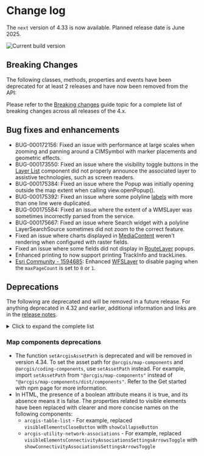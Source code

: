 # Change log

The `next` version of 4.33 is now available. Planned release date is June 2025.

![Current build version](https://img.shields.io/npm/v/@arcgis/core/next?label=Current%20build)

## Breaking Changes

The following classes, methods, properties and events have been deprecated for at least 2 releases and have now been removed from the API:

Please refer to the [Breaking changes](https://developers.arcgis.com/javascript/latest/breaking-changes/) guide topic for a complete list of breaking changes across all releases of the 4.x.

## Bug fixes and enhancements

- BUG-000172156: Fixed an issue with performance at large scales when zooming and panning around a CIMSymbol with marker placements and geometric effects.
- BUG-000173550: Fixed an issue where the visibility toggle buttons in the [Layer List](https://developers.arcgis.com/javascript/latest/references/map-components/arcgis-layer-list/) component did not properly announce the associated layer to assistive technologies, such as screen readers.
- BUG-000175384: Fixed an issue where the Popup was initially opening outside the map extent when calling view.openPopup().
- BUG-000175392: Fixed an issue where some polyline [labels](https://developers.arcgis.com/javascript/latest/api-reference/esri-layers-support-LabelClass.html) with more than one line were duplicated.
- BUG-000175584: Fixed an issue where the extent of a WMSLayer was sometimes incorrectly parsed from the service.
- BUG-000175667: Fixed an issue where Search widget with a polyline LayerSearchSource sometimes did not zoom to the correct feature.
- Fixed an issue where charts displayed in [MediaContent](https://developers.arcgis.com/javascript/latest/api-reference/esri-popup-content-MediaContent.html) weren't rendering when configured with raster fields.
- Fixed an issue where some fields did not display in [RouteLayer](https://developers.arcgis.com/javascript/latest/api-reference/esri-layers-RouteLayer.html) popups.
- Enhanced printing to now support printing TrackInfo and trackLines.
- [Esri Community - 1594685](https://community.esri.com/t5/arcgis-javascript-maps-sdk-questions/possibility-to-disable-paging-for-wfs-layer/m-p/1594685): Enhanced [WFSLayer](https://developers.arcgis.com/javascript/latest/api-reference/esri-layers-WFSLayer.html) to disable paging when the `maxPageCount` is set to `0` or `1`.

## Deprecations

The following are deprecated and will be removed in a future release. For anything deprecated in 4.32 and earlier, additional information and links are in the [release notes](https://developers.arcgis.com/javascript/latest/release-notes/#deprecated-classes-properties-methods-events).

<details>
  <summary>Click to expand the complete list</summary>

The following are deprecated and will be removed in a future release:

- Accessor.watch deprecated since version 4.32. Use reactiveUtils instead.
- BasemapGallery deprecated since 4.32. Use the Basemap Gallery component instead. For information on widget deprecation, read about Esri's move to web components.
- BasemapToggle deprecated since 4.32. Use the Basemap Toggle component instead. For information on widget deprecation, read about Esri's move to web components.
- ButtonMenu deprecated since version 4.30, use TableMenuConfig, Calcite components - Dropdown, Calcite components - List, or Calcite components - Menu web components instead.
- ButtonMenuItem deprecated since version 4.30, use TableMenuItemConfig instead.
- ButtonMenuViewModel deprecated since version 4.30, use TableMenuConfig, Calcite components - Dropdown, Calcite components - List, or Calcite components - Menu web components instead.
- Compass deprecated since 4.32. Use the Compass component instead. For information on widget deprecation, read about Esri's move to web components.
- DirectionalPad deprecated since 4.32. Use the Directional Pad component instead. For information on widget deprecation, read about Esri's move to web components.
- FeatureTable.clearSelectionFilter deprecated since version 4.30. Use `filterBySelectionEnabled` or `objectIds` instead.
- FeatureTable.filterBySelection deprecated since version 4.30. Use `filterBySelectionEnabled` or `objectIds` instead.
- FeatureTableViewModel.clearSelectionFilter deprecated since version 4.30. Use `filterBySelectionEnabled` or `objectIds()` instead.
- FeatureTableViewModel.filterBySelection deprecated since version 4.30. Use `filterBySelectionEnabled` or `objectIds` instead.
- FieldColumn.name deprecated since version 4.30, use FieldColumn.fieldName instead.
- Fullscreen deprecated since 4.32. Use the Fullscreen component instead. For information on widget deprecation, read about Esri's move to web components.
- GeographicTransformation deprecated since version 4.32. Use GeographicTransformation instead.
- GeographicTransformationStep deprecated since version 4.32. Use GeographicTransformationStep instead.
- geometry deprecated since version 4.32. Use unionTypes to import union types, or individual modules to import classes.
- geometryEngine deprecated since version 4.32. Use [geometry
  operators](../spatial-analysis/intro-geometry-operators/) instead.
- geometryEngineAsync deprecated since version 4.32. Use geometry operators instead. You can use the web workers to perform geometry operations in a separate thread, which can improve the performance. Options include using the SDK's worker utility, creating a custom worker, or using a helper library such as Comlink.
- Home deprecated since 4.32. Use the Home component instead. For information on widget deprecation, read about Esri's move to web components.
- LinkChartView.highlightOptions deprecated since version 4.32. Use the highlights property instead.
- ListItemPanel.className deprecated since version 4.30. Use icon
- ListItemPanel.className deprecated since version 4.30. Use icon
- Locate deprecated since 4.32. Use the Locate component instead. For information on widget deprecation, read about Esri's move to web components.
- MapView.highlightOptions deprecated since version 4.32. Use the highlights property instead.
- meshUtils.georeference deprecated since version 4.30. Use `convertVertexSpace` instead.
- meshUtils.ungeoreference deprecated since version 4.30. Use `convertVertexSpace` instead.
- Navigation.mouseWheelZoomEnabled deprecated since version 4.32. Use actionMap.mouseWheel instead.
- NavigationToggle deprecated since 4.32. Use the Navigation Toggle component instead. For information on widget deprecation, read about Esri's move to web components.
- pointCloudRenderers deprecated since version 4.32. Use unionTypes to import union types, or individual modules to import classes.
- projection deprecated since version 4.32. Use the projectOperator instead.
- rasterRenderers deprecated since version 4.32. Use unionTypes to import union types, or individual modules to import classes.
- RasterStretchRenderer.statistics deprecated since version 4.31. Use customStatistics instead.
- renderers deprecated since version 4.32. Use unionTypes to import union types, or individual modules to import classes.
- ScaleBar deprecated since 4.32. Use the Scale Bar component instead. For information on widget deprecation, read about Esri's move to web components.
- SceneView.highlightOptions deprecated since version 4.32. Use the highlights property instead.
- Swipe deprecated since 4.32. Use the Swipe component instead. For information on widget deprecation, read about Esri's move to web components.
- symbols deprecated since version 4.32. Use unionTypes to import union types, or individual modules to import classes.
- The `"connectivity"` possible value for QueryAssociationsParameters.types is deprecated at 4.29. Please use `"junction-junction-connectivity"` instead.
- TimeExtent deprecated since version 4.31. Use TimeExtent instead.
- TimeInterval deprecated since version 4.31. Use TimeInterval instead.
- Track deprecated since 4.32. Use the Track component instead. For information on widget deprecation, read about Esri's move to web components.
- UtilityNetworkTrace.gdbVersion deprecated since version 4.31, gdbVersion will be removed and the gdbVersion of the UtilityNetwork will be consumed directly.
- UtilityNetworkTraceViewModel.gdbVersion deprecated since version 4.31, gdbVersion will be removed and the gdbVersion of the UtilityNetwork will be consumed directly.
- VersionManagementViewModel.versionIdentifierLookup deprecated since version 4.30. Use VersioningState instead.
- VersionManagementViewModel.versionInfoLookup deprecated since version 4.30. Use VersioningState instead.
- VersionManagementViewModel.versionManagementServiceLookup deprecated since version 4.30. Use VersioningState instead.
- VideoPlayer deprecated since version 4.33. Use the Video Player component instead.
- View2D.highlightOptions deprecated since version 4.32. Use the highlights property instead.
- Zoom deprecated since 4.32. Use the Zoom component instead. For information on widget deprecation, read about Esri's move to web components.

</details>

### Map components deprecations

- The function `setArcgisAssetPath` is deprecated and will be removed in version 4.34.
  To set the asset path for `@arcgis/map-components` and `@arcgis/coding-components`, use `setAssetPath` instead.
  For example, import `setAssetPath` from `"@arcgis/map-components"` instead of `"@arcgis/map-components/dist/components"`.
  Refer to the Get started with npm page for more information.
- In HTML, the presence of a boolean attribute means it is true, and its absence means it is false. The properties related to visible elements have been replaced with clearer and more concise names on the following components:
  - `arcgis-table-list` - For example, replaced `visibleElementsCloseButton` with `showCollapseButton`
  - `arcgis-utility-network-associations` - For example, replaced `visibleElementsConnectivityAssociationsSettingsArrowsToggle` with `showConnectivityAssociationsSettingsArrowsToggle`

